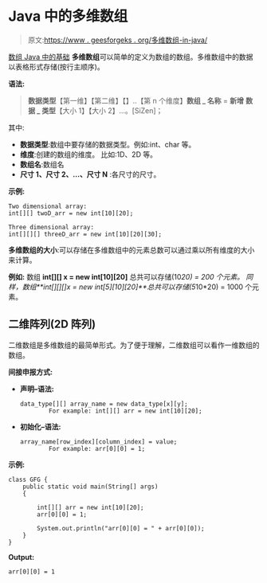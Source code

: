 # Java 中的多维数组

> 原文:[https://www . geesforgeks . org/多维数组-in-java/](https://www.geeksforgeeks.org/multidimensional-arrays-in-java/)

[数组 Java 中的基础](https://www.geeksforgeeks.org/arrays-in-java/)
**多维数组**可以简单的定义为数组的数组。多维数组中的数据以表格形式存储(按行主顺序)。

**语法:**

> **数据类型**【第一维】【第二维】【】..【第 n 个维度】**数组 _ 名称** = **新增** **数据 _ 类型**【大小 1】【大小 2】…。[SiZen]；

其中:

*   **数据类型**:数组中要存储的数据类型。例如:int、char 等。
*   **维度**:创建的数组的维度。
    比如:1D、2D 等。
*   **数组名**:数组名
*   **尺寸 1、尺寸 2、…、尺寸 N** :各尺寸的尺寸。

**示例:**

```
Two dimensional array:
int[][] twoD_arr = new int[10][20];

Three dimensional array:
int[][][] threeD_arr = new int[10][20][30];

```

**多维数组的大小**:可以存储在多维数组中的元素总数可以通过乘以所有维度的大小来计算。

**例如:**
数组 **int[][] x = new int[10][20]** 总共可以存储(10*20) = 200 个元素。
同样，数组**int[][][]x = new int[5][10][20]**总共可以存储(5*10*20) = 1000 个元素。

## 二维阵列(2D 阵列)

二维数组是多维数组的最简单形式。为了便于理解，二维数组可以看作一维数组的数组。

**间接申报方式:**

*   **声明–语法:**

    ```
    data_type[][] array_name = new data_type[x][y];
            For example: int[][] arr = new int[10][20];

    ```

*   **初始化–语法:**

    ```
    array_name[row_index][column_index] = value;
            For example: arr[0][0] = 1;

    ```

**示例:**

```
class GFG {
    public static void main(String[] args)
    {

        int[][] arr = new int[10][20];
        arr[0][0] = 1;

        System.out.println("arr[0][0] = " + arr[0][0]);
    }
}
```

**Output:**

```
arr[0][0] = 1

```